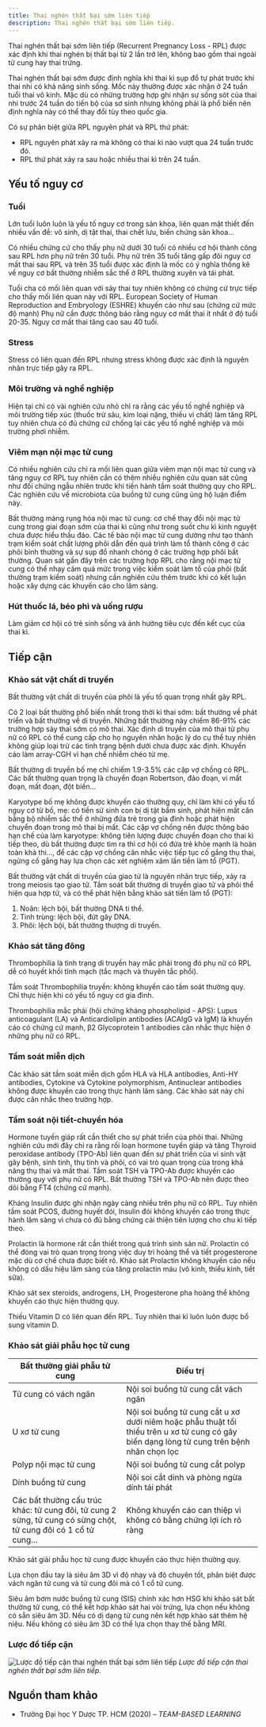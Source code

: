 ```yaml
---
title: Thai nghén thất bại sớm liên tiếp
description: Thai nghén thất bại sớm liên tiếp.
---
```


Thai nghén thất bại sớm liên tiếp (Recurrent Pregnancy
Loss - RPL) được xác định khi thai nghén bị thất bại từ 2 lần trở lên, không bao gồm thai ngoài tử cung hay thai trứng.

Thai nghén thất bại sớm được định nghĩa khi thai kì sụp đổ tự phát trước khi thai nhi có khả năng sinh sống. Mốc này thường được xác nhận ở 24 tuần tuổi thai vô kinh. Mặc dù có những trường hợp ghi nhận sự sống sót của thai nhi trước 24 tuần do tiến bộ của sơ sinh nhưng không phải là phổ biến nên định nghĩa này có thể thay đổi tùy theo quốc gia.

Có sự phân biệt giữa RPL nguyên phát và RPL thứ phát:

- RPL nguyên phát xảy ra mà không có thai kì nào vượt qua 24 tuần trước đó.
- RPL thứ phát xảy ra sau hoặc nhiều thai kì trên 24 tuần.

## Yếu tố nguy cơ

### Tuổi

Lớn tuổi luôn luôn là yếu tố nguy cơ trong sản khoa, liên quan mật thiết đến nhiều vấn đề: vô sinh, dị tật thai, thai chết lưu, biến chứng sản khoa…

Có nhiều chứng cứ cho thấy phụ nữ dưới 30 tuổi có nhiều cơ hội thành công sau RPL hơn phụ nữ trên 30 tuổi. Phụ nữ trên 35 tuổi tăng gấp đôi nguy cơ mất thai sau RPL và trên 35 tuổi được xác định là mốc có ý nghĩa thống kê về nguy cơ bất thường nhiễm sắc thể ở RPL thường xuyên và tái phát.

Tuổi cha có mối liên quan với sảy thai tuy nhiên không có chứng cứ trực tiếp cho thấy mối liên quan này với RPL. European Society of Human Reproduction and Embryology (ESHRE) khuyến cáo như sau (chứng cứ mức độ mạnh) Phụ nữ cần được thông báo rằng nguy cơ mất thai ít nhất ở độ tuổi 20-35. Nguy cơ mất thai tăng cao sau 40 tuổi.

### Stress

Stress có liên quan đến RPL nhưng stress không được xác định là nguyên nhân trực tiếp gây ra RPL.

### Môi trường và nghề nghiệp

Hiện tại chỉ có vài nghiên cứu nhỏ chỉ ra rằng các yếu tố nghề nghiệp và môi trường tiếp xúc (thuốc trừ sâu, kim loại nặng, thiếu vi chất) làm tăng RPL tuy nhiên chưa có đủ chứng cứ chống lại các yếu tố nghề nghiệp và môi trường phơi nhiễm.

### Viêm mạn nội mạc tử cung

Có nhiều nghiên cứu chỉ ra mối liên quan giữa viêm mạn nội mạc tử cung và tăng nguy cơ RPL tuy nhiên cần có thêm nhiều nghiên cứu quan sát cũng như đối chứng ngẫu nhiên trước khi tiến hành tầm soát thường quy cho RPL. Các nghiên cứu về microbiota của buồng tử cung cũng ủng hộ luận điểm này.

Bất thường màng rụng hóa nội mạc tử cung: cơ chế thay đổi nội mạc tử cung trong giai đoạn sớm của thai kì cũng như trong suốt chu kì kinh nguyệt chưa được hiểu thấu đáo. Các tế bào nội mạc tử cung dường như tạo thành trạm kiểm soát chất lượng phôi dẫn đến quá trình làm tổ thành công ở các phôi bình thường và sự sụp đổ nhanh chóng ở các trường hợp phôi bất thường. Quan sát gần đây trên các trường hợp RPL cho rằng
nội mạc tử cung có thể nhạy cảm quá mức trong việc kiểm soát làm tổ của phôi (bất thường trạm kiểm soát) nhưng cần nghiên cứu thêm trước khi có kết luận hoặc xây dựng các khuyến cáo cho lâm sàng.

### Hút thuốc lá, béo phì và uống rượu

Làm giảm cơ hội có trẻ sinh sống và ảnh hưởng tiêu cực đến kết cục của thai kì.

## Tiếp cận

### Khảo sát vật chất di truyền

Bất thường vật chất di truyền của phôi là yếu tố quan trọng nhất gây RPL.

Có 2 loại bất thường phổ biến nhất trong thời kì thai sớm: bất thường về phát triển và bất thường về di truyền. Những bất thường này chiếm 86-91% các trường hợp sảy thai sớm có mô thai. Xác định di truyền của mô thai từ phụ nữ có RPL có thể cung cấp cho họ nguyên nhân hoặc lý do cụ thể tuy nhiên không giúp loại trừ các tình trạng bệnh dưới chưa được xác định. Khuyến cáo làm array-CGH vì hạn chế nhiễm chéo từ mẹ.

Bất thường di truyền bố mẹ chỉ chiếm 1.9-3.5% các cặp vợ chồng có RPL. Các bất thường quan trọng là chuyển đoạn Robertson, đảo đoạn, vi mất đoạn, mất đoạn, đột biến…

Karyotype bố mẹ không được khuyến cáo thường quy, chỉ làm khi có yếu tố nguy cơ từ bố, mẹ: có tiền sử sinh con bị dị tật bẩm sinh, phát hiện mất cân bằng bộ nhiễm sắc thể ở những đứa trẻ trong gia đình hoặc phát hiện chuyển đoạn trong mô thai bị mất. Các cặp vợ chồng nên được thông báo hạn chế của làm karyotype: không tiên lượng được chuyển đoạn cho thai kì tiếp theo, dù bất thường được tìm ra thì cơ hội có đứa trẻ khỏe mạnh là hoàn toàn khả thi…, để các cặp vợ chồng cân nhắc việc tiếp tục cố gắng thụ thai, ngừng cố gắng hay lựa chọn các xét nghiệm xâm lấn tiền làm tổ (PGT).

Bất thường vật chất di truyền của giao tử là nguyên nhân trực tiếp, xảy ra trong meiosis tạo giao tử. Tầm soát bất thường di truyền giao tử và phôi thể hiện qua hợp tử, và có thể phát hiện bằng khảo sát tiền làm tổ (PGT):

1. Noãn: lệch bội, bất thường DNA ti thể.
2. Tinh trùng: lệch bội, đứt gãy DNA.
3. Phôi: lệch bội, bất thường thượng di truyền.

### Khảo sát tăng đông

Thrombophilia là tình trạng di truyền hay mắc phải trong đó phụ nữ có RPL dễ có huyết khối tĩnh mạch (tắc mạch và thuyên tắc phổi).

Tầm soát Thrombophilia truyền: không khuyến cáo tầm soát thường quy. Chỉ thực hiện khi có yếu tố nguy cơ gia đình.

Thrombophilia mắc phải (hội chứng kháng phospholipid - APS): Lupus anticoagulant (LA) và Anticardiolipin antibodies (ACAIgG và IgM) là khuyến cáo có chứng cứ mạnh, β2 Glycoprotein 1 antibodies cân nhắc thực hiện ở những phụ nữ có RPL.

### Tầm soát miễn dịch

Các khảo sát tầm soát miễn dịch gồm HLA và HLA antibodies, Anti-HY antibodies, Cytokine và Cytokine polymorphism, Antinuclear antibodies không được khuyến cáo trong thực hành lâm sàng. Các khảo sát này chỉ được cân nhắc theo trường hợp.

### Tầm soát nội tiết-chuyển hóa

Hormone tuyến giáp rất cần thiết cho sự phát triển của phôi thai. Những nghiên cứu mới đây chỉ ra rằng rối loạn hormone tuyến giáp và tăng Thyroid peroxidase antibody (TPO-Ab) liên quan đến sự phát triển của vi sinh vật gây bệnh, sinh tinh, thụ tinh và phôi, có vai trò quan trọng của trong khả năng thụ thai và mất thai. Tầm soát TSH và TPO-Ab được khuyến cáo thường quy với phụ nữ có RPL. Bất thường TSH và TPO-Ab nên được theo dõi bằng FT4 (chứng cứ mạnh).

Kháng Insulin được ghi nhận ngày càng nhiều trên phụ nữ có RPL. Tuy nhiên tầm soát PCOS, đường huyết đói, Insulin đói
không khuyến cáo trong thực hành lâm sàng vì chưa có đủ bằng chứng cải thiện tiên lượng cho chu kì tiếp theo.

Prolactin là hormone rất cần thiết trong quá trình sinh sản nữ. Prolactin có thể đóng vai trò quan trọng trong việc duy trì hoàng thể và tiết progesterone mặc dù cơ chế chưa được biết rõ. Khảo sát Prolactin không khuyến cáo nếu không có dấu hiệu lâm sàng của tăng prolactin máu (vô kinh, thiểu kinh, tiết sữa).

Khảo sát sex steroids, androgens, LH, Progesterone pha hoàng thể không khuyến cáo thực hiện thường quy.

Thiếu Vitamin D có liên quan đến RPL. Tuy nhiên thai kì luôn luôn được bổ sung vitamin D.

### Khảo sát giải phẫu học tử cung

| Bất thường giải phẫu tử cung                                                                                  | Điều trị                                                                                                                                   |
| ------------------------------------------------------------------------------------------------------------- | ------------------------------------------------------------------------------------------------------------------------------------------ |
| Tử cung có vách ngăn                                                                                          | Nội soi buồng tử cung cắt vách ngăn                                                                                                        |
| U xơ tử cung                                                                                                  | Nội soi buồng tử cung cắt u xơ dưới niêm hoặc phẫu thuật tối thiểu trên u xơ tử cung có gây biến dạng lòng tử cung trên bệnh nhân chọn lọc |
| Polyp nội mạc tử cung                                                                                         | Nội soi buồng tử cung cắt polyp                                                                                                            |
| Dính buồng tử cung                                                                                            | Nội soi cắt dính và phòng ngừa dính tái phát                                                                                               |
| Các bất thường cấu trúc khác: tử cung đôi, tử cung 2 sừng, tử cung có sừng chột, tử cung đôi có 1 cổ tử cung… | Không khuyến cáo can thiệp vì không có bằng chứng lợi ích rõ ràng                                                                          |

Khảo sát giải phẫu học tử cung được khuyến cáo thực hiện thường quy.

Lựa chọn đầu tay là siêu âm 3D vì độ nhạy và độ chuyên tốt, phân biệt được vách ngăn tử cung và tử cung đôi mà có 1 cổ tử cung.

Siêu âm bơm nước buồng tử cung (SIS) chính xác hơn HSG khi khảo sát bất thường tử cung, có thể kết hợp khảo sát hai vòi trứng, lựa chọn nếu không có sẵn siêu âm 3D. Nếu có dị dạng tử cung nên kết hợp khảo sát thêm hệ niệu. Nếu không có siêu âm 3D có thể lựa chọn thay thế bằng MRI.

### Lược đồ tiếp cận

![Lược đồ tiếp cận thai nghén thất bại sớm liên tiếp](../../../../assets/san-khoa/thai-nghen-that-bai-som-lien-tiep/luoc-do-tiep-can-thai-nghen-that-bai-som-lien-tiep.png)
_Lược đồ tiếp cận thai nghén thất bại sớm liên tiếp._

## Nguồn tham khảo

- Trường Đại học Y Dược TP. HCM (2020) – _TEAM-BASED LEARNING_
